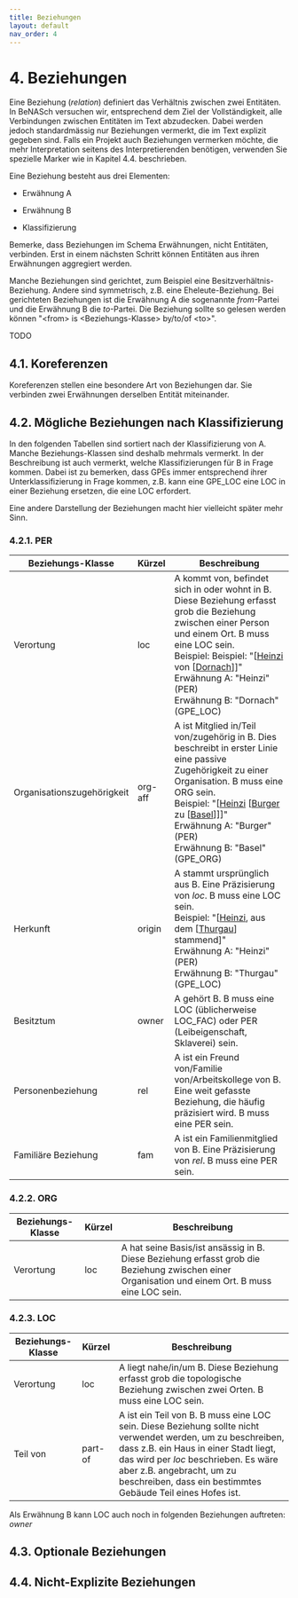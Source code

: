 ```yaml
---
title: Beziehungen
layout: default
nav_order: 4
---
```


# 4. Beziehungen

Eine Beziehung (*relation*) definiert das Verhältnis zwischen zwei
Entitäten. In BeNASch versuchen wir, entsprechend dem Ziel der
Vollständigkeit, alle Verbindungen zwischen Entitäten im Text
abzudecken. Dabei werden jedoch standardmässig nur Beziehungen vermerkt,
die im Text explizit gegeben sind. Falls ein Projekt auch Beziehungen
vermerken möchte, die mehr Interpretation seitens des Interpretierenden
benötigen, verwenden Sie spezielle Marker wie in Kapitel 4.4.
beschrieben.

Eine Beziehung besteht aus drei Elementen:

-   Erwähnung A

-   Erwähnung B

-   Klassifizierung

Bemerke, dass Beziehungen im Schema Erwähnungen, nicht Entitäten,
verbinden. Erst in einem nächsten Schritt können Entitäten aus ihren
Erwähnungen aggregiert werden.

Manche Beziehungen sind gerichtet, zum Beispiel eine
Besitzverhältnis-Beziehung. Andere sind symmetrisch, z.B. eine
Eheleute-Beziehung. Bei gerichteten Beziehungen ist die Erwähnung A die
sogenannte *from*-Partei und die Erwähnung B die *to*-Partei. Die
Beziehung sollte so gelesen werden können "\<from\> is
\<Beziehungs-Klasse\> by/to/of \<to\>".

TODO

## 4.1. Koreferenzen

Koreferenzen stellen eine besondere Art von Beziehungen dar. Sie
verbinden zwei Erwähnungen derselben Entität miteinander.

## 4.2. Mögliche Beziehungen nach Klassifizierung

In den folgenden Tabellen sind sortiert nach der Klassifizierung von A.
Manche Beziehungs-Klassen sind deshalb mehrmals vermerkt. In der
Beschreibung ist auch vermerkt, welche Klassifizierungen für B in Frage
kommen. Dabei ist zu bemerken, dass GPEs immer entsprechend ihrer
Unterklassifizierung in Frage kommen, z.B. kann eine GPE_LOC eine LOC in
einer Beziehung ersetzen, die eine LOC erfordert.

Eine andere Darstellung der Beziehungen macht hier vielleicht später
mehr Sinn.

### 4.2.1. PER

| Beziehungs-Klasse | Kürzel | Beschreibung |
|---|---|---|
| Verortung | loc | A kommt von, befindet sich in oder wohnt in B. Diese Beziehung erfasst grob die Beziehung zwischen einer Person und einem Ort. B muss eine LOC sein. <br> Beispiel: Beispiel: "\[<u>Heinzi</u> von \[<u>Dornach</u>\]\]" <br> Erwähnung A: "Heinzi" (PER) <br> Erwähnung B: "Dornach" (GPE_LOC) |
| Organisationszugehörigkeit | org-aff | A ist Mitglied in/Teil von/zugehörig in B. Dies beschreibt in erster Linie eine passive Zugehörigkeit zu einer Organisation. B muss eine ORG sein. <br> Beispiel: "\[<u>Heinzi</u> \[<u>Burger</u> zu \[<u>Basel</u>\]\]\]" <br> Erwähnung A: "Burger" (PER) <br> Erwähnung B: "Basel" (GPE_ORG) |
| Herkunft | origin | A stammt ursprünglich aus B. Eine Präzisierung von *loc*. B muss eine LOC sein. <br> Beispiel: "\[<u>Heinzi</u>, aus dem \[<u>Thurgau</u>\] stammend]" <br> Erwähnung A: "Heinzi" (PER) <br> Erwähnung B: "Thurgau" (GPE_LOC) |
| Besitztum | owner | A gehört B. B muss eine LOC (üblicherweise LOC_FAC) oder PER (Leibeigenschaft, Sklaverei) sein. |
| Personenbeziehung | rel | A ist ein Freund von/Familie von/Arbeitskollege von B. Eine weit gefasste Beziehung, die häufig präzisiert wird. B muss eine PER sein. |
| Familiäre Beziehung | fam | A ist ein Familienmitglied von B. Eine Präzisierung von *rel*. B muss eine PER sein. |

### 4.2.2. ORG

| Beziehungs-Klasse | Kürzel | Beschreibung |
|---|---|---|
| Verortung | loc | A hat seine Basis/ist ansässig in B. Diese Beziehung erfasst grob die Beziehung zwischen einer Organisation und einem Ort. B muss eine LOC sein. |

### 4.2.3. LOC

| Beziehungs-Klasse | Kürzel | Beschreibung |
|---|---|---|
| Verortung | loc | A liegt nahe/in/um B. Diese Beziehung erfasst grob die topologische Beziehung zwischen zwei Orten. B muss eine LOC sein. |
| Teil von | part-of | A ist ein Teil von B. B muss eine LOC sein. Diese Beziehung sollte nicht verwendet werden, um zu beschreiben, dass z.B. ein Haus in einer Stadt liegt, das wird per *loc* beschrieben. Es wäre aber z.B. angebracht, um zu beschreiben, dass ein bestimmtes Gebäude Teil eines Hofes ist. |

Als Erwähnung B kann LOC auch noch in folgenden Beziehungen auftreten:
*owner*

## 4.3. Optionale Beziehungen

## 4.4. Nicht-Explizite Beziehungen